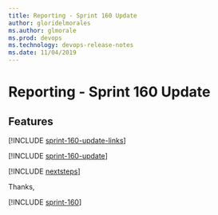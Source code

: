 ```yaml
---
title: Reporting - Sprint 160 Update
author: gloridelmorales
ms.author: glmorale
ms.prod: devops
ms.technology: devops-release-notes
ms.date: 11/04/2019
---
```


# Reporting - Sprint 160 Update

## Features

[!INCLUDE [sprint-160-update-links](../_shared/reporting/sprint-160-update-links.md)]

[!INCLUDE [sprint-160-update](../_shared/reporting/sprint-160-update.md)]

[!INCLUDE [nextsteps](../_shared/nextsteps.md)]

Thanks,

[!INCLUDE [sprint-160](../_shared/signer/sprint-160.md)]